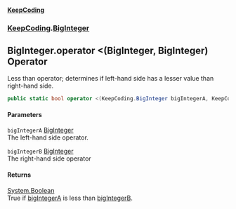 #### [KeepCoding](index.md 'index')
### [KeepCoding](KeepCoding.md 'KeepCoding').[BigInteger](BigInteger.md 'KeepCoding.BigInteger')
## BigInteger.operator &lt;(BigInteger, BigInteger) Operator
Less than operator; determines if left-hand side has a lesser value than right-hand side.  
```csharp
public static bool operator <(KeepCoding.BigInteger bigIntegerA, KeepCoding.BigInteger bigIntegerB);
```
#### Parameters
<a name='KeepCoding_BigInteger_op_LessThan(KeepCoding_BigInteger_KeepCoding_BigInteger)_bigIntegerA'></a>
`bigIntegerA` [BigInteger](BigInteger.md 'KeepCoding.BigInteger')  
The left-hand side operator.
  
<a name='KeepCoding_BigInteger_op_LessThan(KeepCoding_BigInteger_KeepCoding_BigInteger)_bigIntegerB'></a>
`bigIntegerB` [BigInteger](BigInteger.md 'KeepCoding.BigInteger')  
The right-hand side operator
  
#### Returns
[System.Boolean](https://docs.microsoft.com/en-us/dotnet/api/System.Boolean 'System.Boolean')  
True if [bigIntegerA](BigInteger_op_LessThan_KpU6rFKWRQSD6wuiCtzUww.md#KeepCoding_BigInteger_op_LessThan(KeepCoding_BigInteger_KeepCoding_BigInteger)_bigIntegerA 'KeepCoding.BigInteger.op_LessThan(KeepCoding.BigInteger, KeepCoding.BigInteger).bigIntegerA') is less than [bigIntegerB](BigInteger_op_LessThan_KpU6rFKWRQSD6wuiCtzUww.md#KeepCoding_BigInteger_op_LessThan(KeepCoding_BigInteger_KeepCoding_BigInteger)_bigIntegerB 'KeepCoding.BigInteger.op_LessThan(KeepCoding.BigInteger, KeepCoding.BigInteger).bigIntegerB').
